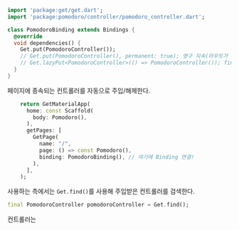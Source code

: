 ```dart
import 'package:get/get.dart';
import 'package:pomodoro/controller/pomodoro_controller.dart';

class PomodoroBinding extends Bindings {
  @override
  void dependencies() {
    Get.put(PomodoroController());
	// Get.put(PomodoroController(), permanent: true); 영구 지속(라우트가 변해도 살아있음)
	// Get.lazyPut<PomodoroController>(() => PomodoroController()); find할 때 생성
  }
}
```
 
페이지에 종속되는 컨트롤러를 자동으로 주입/해제한다.

```dart
    return GetMaterialApp(
      home: const Scaffold(
        body: Pomodoro(),
      ),
      getPages: [
        GetPage(
          name: "/",
          page: () => const Pomodoro(),
          binding: PomodoroBinding(), // 여기에 Binding 연결!
        ),
      ],
    );
```

사용하는 측에서는 `Get.find()`를 사용해 주입받은 컨트롤러를 검색한다.

```dart
final PomodoroController pomodoroController = Get.find();
```

컨트롤러는 

